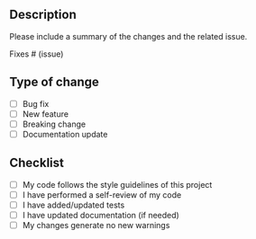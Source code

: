 ## Description

Please include a summary of the changes and the related issue.

Fixes # (issue)

## Type of change
- [ ] Bug fix
- [ ] New feature
- [ ] Breaking change
- [ ] Documentation update

## Checklist
- [ ] My code follows the style guidelines of this project
- [ ] I have performed a self-review of my code
- [ ] I have added/updated tests
- [ ] I have updated documentation (if needed)
- [ ] My changes generate no new warnings
